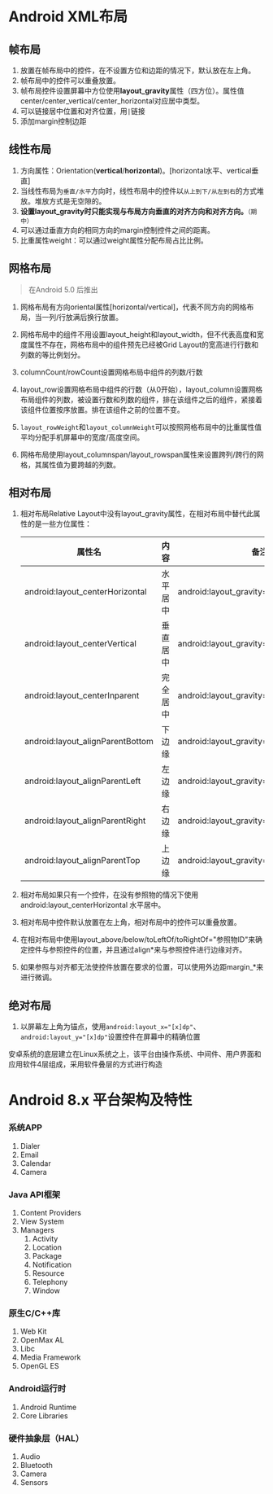 # Android  XML布局

## 帧布局

1. 放置在帧布局中的控件，在不设置方位和边距的情况下，默认放在左上角。
2. 帧布局中的控件可以重叠放置。
3. 帧布局控件设置屏幕中方位使用**layout_gravity**属性（四方位）。属性值center/center_vertical/center_horizontal对应居中类型。
4. 可以链接居中位置和对齐位置，用`|`链接
5. 添加margin控制边距

## 线性布局

1. 方向属性：Orientation(**vertical**/**horizontal**)。[horizontal水平、vertical垂直]
2. 当线性布局为`垂直/水平`方向时，线性布局中的控件以`从上到下/从左到右`的方式堆放。堆放方式是无空隙的。     
3. **设置layout_gravity时只能实现与布局方向垂直的对齐方向和对齐方向。**`（期中）`
4. 可以通过垂直方向的相同方向的margin控制控件之间的距离。
5. 比重属性weight：可以通过weight属性分配布局占比比例。

## 网格布局

> 在Android 5.0 后推出

1. 网格布局有方向oriental属性[horizontal/vertical]，代表不同方向的网格布局，当一列/行放满后换行放置。

2. 网格布局中的组件不用设置layout_height和layout_width，但不代表高度和宽度属性不存在，网格布局中的组件预先已经被Grid Layout的宽高进行行数和列数的等比例划分。

3. columnCount/rowCount设置网格布局中组件的列数/行数

4. layout_row设置网格布局中组件的行数（从0开始），layout_column设置网格布局组件的列数，被设置行数和列数的组件，排在该组件之后的组件，紧接着该组件位置按序放置。排在该组件之前的位置不变。

5. `layout_rowWeight`和`layout_columnWeight`可以按照网格布局中的比重属性值平均分配手机屏幕中的宽度/高度空间。

6. 网格布局使用layout_columnspan/layout_rowspan属性来设置跨列/跨行的网格，其属性值为要跨越的列数。

## 相对布局

1. 相对布局Relative Layout中没有layout_gravity属性，在相对布局中替代此属性的是一些方位属性：

   | 属性名                           | 内容     | 备注                                       |
   | -------------------------------- | -------- | ------------------------------------------ |
   | android:layout_centerHorizontal  | 水平居中 | android:layout_gravity="center_horizontal" |
   | android:layout_centerVertical    | 垂直居中 | android:layout_gravity="center_vertical"   |
   | android:layout_centerInparent    | 完全居中 | android:layout_gravity="center"            |
   | android:layout_alignParentBottom | 下边缘   | android:layout_gravity="bottom"            |
   | android:layout_alignParentLeft   | 左边缘   | android:layout_gravity="left"              |
   | android:layout_alignParentRight  | 右边缘   | android:layout_gravity="right"             |
   | android:layout_alignParentTop    | 上边缘   | android:layout_gravity="top                |

2. 相对布局如果只有一个控件，在没有参照物的情况下使用android:layout_centerHorizontal 水平居中。

3. 相对布局中控件默认放置在左上角，相对布局中的控件可以重叠放置。

4. 在相对布局中使用layout_above/below/toLeftOf/toRightOf="参照物ID"来确定控件与参照控件的位置，并且通过align*来与参照控件进行边缘对齐。

5. 如果参照与对齐都无法使控件放置在要求的位置，可以使用外边距margin_*来进行微调。

## 绝对布局

1. 以屏幕左上角为锚点，使用`android:layout_x="[x]dp"`、`android:layout_y="[x]dp"`设置控件在屏幕中的精确位置

安卓系统的底层建立在Linux系统之上，该平台由操作系统、中间件、用户界面和应用软件4层组成，采用软件叠层的方式进行构造

# Android 8.x 平台架构及特性

### 系统APP

1. Dialer
2. Email
3. Calendar
4. Camera

### Java API框架

1. Content Providers
2. View System
3. Managers
   1. Activity
   2. Location
   3. Package
   4. Notification
   5. Resource
   6. Telephony
   7. Window

### 原生C/C++库

1. Web Kit
2. OpenMax AL
3. Libc
4. Media Framework
5. OpenGL ES

### Android运行时

1. Android Runtime
2. Core Libraries

### 硬件抽象层（HAL）

1. Audio
2. Bluetooth
3. Camera
4. Sensors